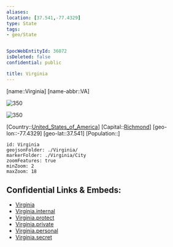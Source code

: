 ```yaml
---
aliases: 
location: [37.541,-77.4329]
type: State
tags:
- geo/State


SpocWebEntityId: 36072
isDeleted: false
confidential: public

title: Virginia
---
```

[name::Virginia]
[name-abbr::VA]

![350](geo/Continent/North-America/United_States_of_America/Virginia/Seal_of_Virginia.svg)

![350](geo/Continent/North-America/United_States_of_America/Virginia/Flag_of_Virginia.svg)


[Country::[United_States_of_America](geo/Continent/North-America/United_States_of_America.md)]
[Capital::[Richmond](geo/Continent/North-America/United_States_of_America/Virginia/City/Richmond.md)]
[geo-lon::-77.4329]
[geo-lat::37.541]
[Population::]



```leaflet
id: Virginia
geojsonFolder: ./Virginia/
markerFolder: ./Virginia/City
zoomFeatures: true 
minZoom: 2 
maxZoom: 18
```


## Confidential Links & Embeds: 
- [Virginia](../../../../../_public/geo/Continent/North-America/United_States_of_America/Virginia.md) 
- [Virginia.internal](../../../../../_internal/geo/Continent/North-America/United_States_of_America/Virginia.internal.md) 
- [Virginia.protect](../../../../../_protect/geo/Continent/North-America/United_States_of_America/Virginia.protect.md) 
- [Virginia.private](../../../../../_private/geo/Continent/North-America/United_States_of_America/Virginia.private.md) 
- [Virginia.personal](../../../../../_personal/geo/Continent/North-America/United_States_of_America/Virginia.personal.md) 
- [Virginia.secret](../../../../../_secret/geo/Continent/North-America/United_States_of_America/Virginia.secret.md) 
